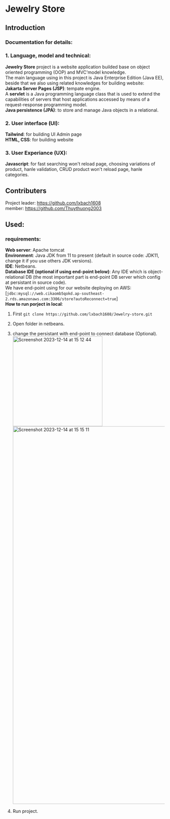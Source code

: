 # Jewelry Store
## Introduction
### Documentation for details:

### 1. Language, model and technical:
**Jewelry Store** project is a website application builded base on object oriented programming (OOP) and MVC'model knowledge.<br>
The main language using in this project is Java Enterprise Edition (Java EE), beside that we also using related knowledges for building website:<br>
**Jakarta Server Pages (JSP)**: tempate engine.<br>
A **servlet** is a Java programming language class that is used to extend the capabilities of servers that host applications accessed by means of a request-response programming model. <br>
**Java persistence (JPA)**: to store and manage Java objects in a relational. <br>
### 2. User interface (UI):
**Tailwind**: for building UI Admin page<br>
**HTML, CSS**: for building website
### 3. User Experiance (UX):
**Javascript**: for fast searching won't reload page, choosing variations of product, hanle validation, CRUD product won't reload page, hanle categories.
## Contributers
Project leader: <https://github.com/lxbach1608><br>
member: <https://github.com/Thuythuong2003>
## Used:
### requirements:
**Web server**: Apache tomcat<br>
**Environment**: Java JDK from 11 to present (default in source code: JDK11, change it if you use others JDK versions).<br>
**IDE**: Netbeans.<br>
**Database IDE (optional if using end-point below)**: Any IDE which is object-relational DB (the most important part is end-point DB server which config at persistant in source code).<br>
We have end-point using for our website deploying on AWS:<br> [`jdbc:mysql://web.cikaomb5qokd.ap-southeast-2.rds.amazonaws.com:3306/store?autoReconnect=true`] <br>
**How to run porject in local**:
1. First `git clone https://github.com/lxbach1608/Jewelry-store.git`
2. Open folder in netbeans. <br>
3. change the persistant with end-point to connect database (Optional). <br>
   <img width="283" alt="Screenshot 2023-12-14 at 15 12 44" src="https://github.com/lxbach1608/Jewelry-store/assets/89071805/9c0aaa8a-f1c3-4f9a-a711-c28485afe341"> <br>
   <img width="1188" alt="Screenshot 2023-12-14 at 15 15 11" src="https://github.com/lxbach1608/Jewelry-store/assets/89071805/b316b28a-b5bc-462a-947d-eaefa9e64ef1"> <br>

4. Run project.
